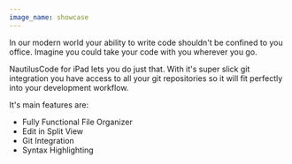 ```yaml
---
image_name: showcase
---
```


In our modern world your ability to write code shouldn't be confined to you office. Imagine you could take your code with you wherever you go.

NautilusCode for iPad lets you do just that. With it's super slick git integration you have access to all your git repositories so it will fit perfectly into your development workflow.

It's main features are:

* Fully Functional File Organizer
* Edit in Split View
* Git Integration
* Syntax Highlighting
